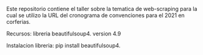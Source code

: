 Este repositorio contiene el taller sobre la tematica de web-scraping para la cual se utilizo la URL del cronograma de convenciones para el 2021 en corferias.


Recursos:
libreria  beautifulsoup4.
version 4.9


Instalacion libreria:
pip install beautifulsoup4.
